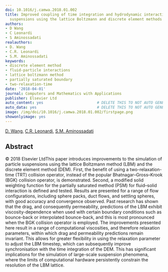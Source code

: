 ```yaml
---
doi: 10.1016/j.camwa.2018.01.002
title: Improved coupling of time integration and hydrodynamic interaction in particle
  suspensions using the lattice Boltzmann and discrete element methods
authors:
- D Wang
- C Leonardi
- S Aminossadati
realauthors:
- D. Wang
- C.R. Leonardi
- S.M. Aminossadati
keywords:
- discrete element method
- fluid-particle interactions
- lattice boltzmann method
- partially saturated boundary
- two-relaxation-time
date: '2018-04-01'
journal: Computers and Mathematics with Applications
publisher: Elsevier Ltd
auto_content: yes                        # DELETE THIS TO NOT AUTO GENERATE CONTENT
auto_data: yes                           # DELETE THIS TO NOT AUTO GENERATE METADATA
image: /img/doi/10.1016/j.camwa.2018.01.002/firstpage.png
showonlyimage: yes
---
```

[D. Wang](https://www.scopus.com/authid/detail.uri?authorId=57200546044), [C.R. Leonardi](https://www.scopus.com/authid/detail.uri?authorId=25646377900), [S.M. Aminossadati](https://www.scopus.com/authid/detail.uri?authorId=10739803900)

## Abstract
© 2018 Elsevier LtdThis paper introduces improvements to the simulation of particle suspensions using the lattice Boltzmann method (LBM) and the discrete element method (DEM). First, the benefit of using a two-relaxation-time (TRT) collision operator, instead of the popular Bhatnagar–Gross–Krook (BGK) collision operator, is demonstrated. Second, a modified solid weighting function for the partially saturated method (PSM) for fluid–solid interaction is defined and tested. Results are presented for a range of flow configurations, including sphere packs, duct flows, and settling spheres, with good accuracy and convergence observed. Past research has shown that the drag, and consequently permeability, predictions of the LBM exhibit viscosity-dependence when used with certain boundary conditions such as bounce-back or interpolated bounce-back, and this is most pronounced when the BGK collision operator is employed. The improvements presented here result in a range of computational viscosities, and therefore relaxation parameters, within which drag and permeability predictions remain invariant. This allows for greater flexibility in using the relaxation parameter to adjust the LBM timestep, which can subsequently improve synchronisation with the time integration of the DEM. This has significant implications for the simulation of large-scale suspension phenomena, where the limits of computational hardware persistently constrain the resolution of the LBM lattice.
